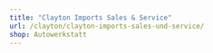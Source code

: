 ```yaml
---
title: "Clayton Imports Sales & Service"
url: /clayton/clayton-imports-sales-und-service/
shop: Autowerkstatt
---
```

